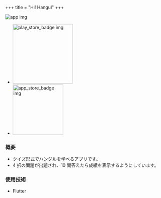 +++
title = "Hi! Hangul"
+++

<img class="app_icon" src="/images/hi_hangul_icon.png" alt="app img" />

<ul class="store-area">
  <li class="store-area-li">
    <a
      href="https://play.google.com/store/apps/details?id=com.joinc.hangul_learn"
    >
      <img
        class="store_badge"
        alt="play_store_badge img"
        src="/images/google-play-badge.png"
        width="190"
      />
    </a>
  </li>

  <li class="store-area-li">
    <img
      class="store_badge"
      src="/images/app-store-badge.svg"
      alt="app_store_badge img"
      width="160"
    />
  </li>
</ul>

### 概要

- クイズ形式でハングルを学べるアプリです。
- 4 択の問題が出題され、10 問答えたら成績を表示するようにしています。

### 使用技術

- Flutter
